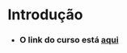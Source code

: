 # Introdução

* ### O link do curso está [aqui](https://www.cod3r.com.br/courses/angular-9-essencial)
